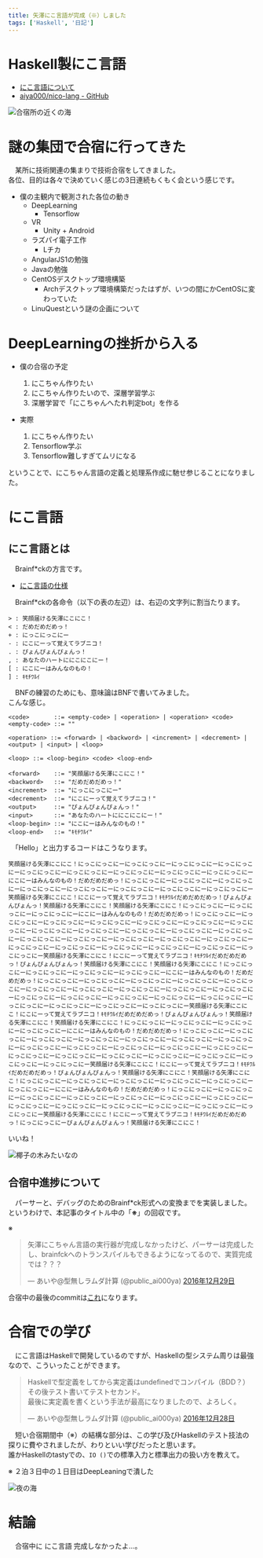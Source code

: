 ```yaml
---
title: 矢澤にこ言語が完成（※）しました
tags: ['Haskell', '日記']
---
```


# Haskell製にこ言語

- [にこ言語について](#about-nico-lang)
- [aiya000/nico-lang - GitHub](https://github.com/aiya000/nico-lang)

![合宿所の近くの海](/2016-12-30-study_camp_with_nico_lang/sea.png)


# 謎の集団で合宿に行ってきた
　某所に技術関連の集まりで技術合宿をしてきました。  
各位、目的は各々で決めていく感じの3日連続もくもく会という感じです。

- 僕の主観内で観測された各位の動き
    - DeepLearning
        - Tensorflow
    - VR
        - Unity + Android
    - ラズパイ電子工作
        - Lチカ
    - AngularJS1の勉強
    - Javaの勉強
    - CentOSデスクトップ環境構築
        - Archデスクトップ環境構築だったはずが、いつの間にかCentOSに変わっていた
    - LinuQuestという謎の企画について


# DeepLearningの挫折から入る

- 僕の合宿の予定
    1. にこちゃん作りたい
    2. にこちゃん作りたいので、深層学習学ぶ
    3. 深層学習で「にこちゃんへたれ判定bot」を作る

- 実際
    1. にこちゃん作りたい
    2. Tensorflow学ぶ
    3. Tensorflow難しすぎてムリになる

ということで、にこちゃん言語の定義と処理系作成に馳せ参じることになりました。


# <a name="about-nico-lang">にこ言語</a>
## にこ言語とは
　Brainf\*ckの方言です。

- [にこ言語の仕様](https://github.com/aiya000/nico-lang/blob/master/BNF.md)

　Brainf\*ckの各命令（以下の表の左辺）は、右辺の文字列に割当たります。

```
> : 笑顔届ける矢澤にこにこ！
< : だめだめだめっ！
+ : にっこにっこにー
- : にこにーって覚えてラブニコ！
. : ぴょんぴょんぴょんっ！
, : あなたのハートににこにこにー！
[ : にこにーはみんなのもの！
] : ｷﾓﾁﾜﾙｲ
```

　BNFの練習のためにも、意味論はBNFで書いてみました。  
こんな感じ。

```bnf
<code>       ::= <empty-code> | <operation> | <operation> <code>
<empty-code> ::= ""

<operation> ::= <forward> | <backword> | <increment> | <decrement> | <output> | <input> | <loop>

<loop> ::= <loop-begin> <code> <loop-end>

<forward>    ::= "笑顔届ける矢澤にこにこ！"
<backword>   ::= "だめだめだめっ！"
<increment>  ::= "にっこにっこにー"
<decrement>  ::= "にこにーって覚えてラブニコ！"
<output>     ::= "ぴょんぴょんぴょんっ！"
<input>      ::= "あなたのハートににこにこにー！"
<loop-begin> ::= "にこにーはみんなのもの！"
<loop-end>   ::= "ｷﾓﾁﾜﾙｲ"
```

　「Hello」と出力するコードはこうなります。

```
笑顔届ける矢澤にこにこ！にっこにっこにーにっこにっこにーにっこにっこにーにっこにっこにーにっこにっこにーにっこにっこにーにっこにっこにーにっこにっこにーにっこにっこにーにこにーはみんなのもの！だめだめだめっ！にっこにっこにーにっこにっこにーにっこにっこにーにっこにっこにーにっこにっこにーにっこにっこにーにっこにっこにーにっこにっこにー笑顔届ける矢澤にこにこ！にこにーって覚えてラブニコ！ｷﾓﾁﾜﾙｲだめだめだめっ！ぴょんぴょんぴょんっ！笑顔届ける矢澤にこにこ！笑顔届ける矢澤にこにこ！にっこにっこにーにっこにっこにーにっこにっこにーにこにーはみんなのもの！だめだめだめっ！にっこにっこにーにっこにっこにーにっこにっこにーにっこにっこにーにっこにっこにーにっこにっこにーにっこにっこにーにっこにっこにーにっこにっこにーにっこにっこにーにっこにっこにーにっこにっこにーにっこにっこにーにっこにっこにーにっこにっこにーにっこにっこにーにっこにっこにーにっこにっこにーにっこにっこにーにっこにっこにーにっこにっこにーにっこにっこにーにっこにっこにー笑顔届ける矢澤にこにこ！にこにーって覚えてラブニコ！ｷﾓﾁﾜﾙｲだめだめだめっ！ぴょんぴょんぴょんっ！笑顔届ける矢澤にこにこ！笑顔届ける矢澤にこにこ！にっこにっこにーにっこにっこにーにっこにっこにーにっこにっこにーにこにーはみんなのもの！だめだめだめっ！にっこにっこにーにっこにっこにーにっこにっこにーにっこにっこにーにっこにっこにーにっこにっこにーにっこにっこにーにっこにっこにーにっこにっこにーにっこにっこにーにっこにっこにーにっこにっこにーにっこにっこにーにっこにっこにーにっこにっこにーにっこにっこにーにっこにっこにーにっこにっこにーにっこにっこにー笑顔届ける矢澤にこにこ！にこにーって覚えてラブニコ！ｷﾓﾁﾜﾙｲだめだめだめっ！ぴょんぴょんぴょんっ！笑顔届ける矢澤にこにこ！笑顔届ける矢澤にこにこ！にっこにっこにーにっこにっこにーにっこにっこにーにっこにっこにーにこにーはみんなのもの！だめだめだめっ！にっこにっこにーにっこにっこにーにっこにっこにーにっこにっこにーにっこにっこにーにっこにっこにーにっこにっこにーにっこにっこにーにっこにっこにーにっこにっこにーにっこにっこにーにっこにっこにーにっこにっこにーにっこにっこにーにっこにっこにーにっこにっこにーにっこにっこにーにっこにっこにーにっこにっこにー笑顔届ける矢澤にこにこ！にこにーって覚えてラブニコ！ｷﾓﾁﾜﾙｲだめだめだめっ！ぴょんぴょんぴょんっ！笑顔届ける矢澤にこにこ！笑顔届ける矢澤にこにこ！にっこにっこにーにっこにっこにーにっこにっこにーにっこにっこにーにっこにっこにーにっこにっこにーにこにーはみんなのもの！だめだめだめっ！にっこにっこにーにっこにっこにーにっこにっこにーにっこにっこにーにっこにっこにーにっこにっこにーにっこにっこにーにっこにっこにーにっこにっこにーにっこにっこにーにっこにっこにーにっこにっこにーにっこにっこにー笑顔届ける矢澤にこにこ！にこにーって覚えてラブニコ！ｷﾓﾁﾜﾙｲだめだめだめっ！にっこにっこにーぴょんぴょんぴょんっ！笑顔届ける矢澤にこにこ！
```

いいね！

![椰子の木みたいなの](/2016-12-30-study_camp_with_nico_lang/wood.png)


## 合宿中進捗について
　パーサーと、デバッグのためのBrainf\*ck形式への変換までを実装しました。  
というわけで、本記事のタイトル中の「**※**」の回収です。

※
<blockquote class="twitter-tweet" data-lang="ja"><p lang="ja" dir="ltr">矢澤にこちゃん言語の実行器が完成しなかったけど、パーサーは完成したし、brainfckへのトランスパイルもできるようになってるので、実質完成では？？？</p>&mdash; あいや@型無しラムダ計算 (@public_ai000ya) <a href="https://twitter.com/public_ai000ya/status/814308640714674176">2016年12月29日</a></blockquote>

合宿中の最後のcommitは[これ](https://github.com/aiya000/nico-lang/commit/c10f0418d2c8011baddd23ef731f362aa258e5a9)になります。


# 合宿での学び
　にこ言語はHaskellで開発しているのですが、Haskellの型システム周りは最強なので、こういったことができます。

<blockquote class="twitter-tweet" data-lang="ja"><p lang="ja" dir="ltr">Haskellで型定義をしてから実定義はundefinedでコンパイル（BDD？）<br>その後テスト書いてテストセカンド。<br>最後に実定義を書くという手法が最高になりましたので、よろしく。</p>&mdash; あいや@型無しラムダ計算 (@public_ai000ya) <a href="https://twitter.com/public_ai000ya/status/814072579681984513">2016年12月28日</a></blockquote>

　短い合宿期間中（※）の結構な部分は、この学び及びHaskellのテスト技法の探りに費やされましたが、わりといい学びだったと思います。  
誰かHaskellのtastyでの、`IO ()`での標準入力と標準出力の扱い方を教えて。

※ ２泊３日中の１日目はDeepLeaningで潰した

![夜の海](/2016-12-30-study_camp_with_nico_lang/at_night.png)


# 結論
　合宿中に にこ言語 完成しなかったよ…。

